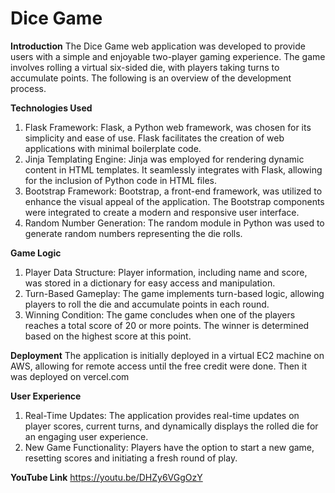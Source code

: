 
# Dice Game

**Introduction**
The Dice Game web application was developed to provide users with a simple and
enjoyable two-player gaming experience. The game involves rolling a virtual six-sided
die, with players taking turns to accumulate points. The following is an overview of the
development process.

**Technologies Used**
1. Flask Framework:
Flask, a Python web framework, was chosen for its simplicity and ease of use.
Flask facilitates the creation of web applications with minimal boilerplate code.
2. Jinja Templating Engine:
Jinja was employed for rendering dynamic content in HTML templates.
It seamlessly integrates with Flask, allowing for the inclusion of Python code in
HTML files.
3. Bootstrap Framework:
Bootstrap, a front-end framework, was utilized to enhance the visual appeal of
the application. The Bootstrap components were integrated to create a modern and responsive user interface.
4. Random Number Generation:
The random module in Python was used to generate random numbers
representing the die rolls.

**Game Logic**
1. Player Data Structure:
Player information, including name and score, was stored in a dictionary for
easy access and manipulation.
2. Turn-Based Gameplay:
The game implements turn-based logic, allowing players to roll the die and
accumulate points in each round.
3. Winning Condition:
The game concludes when one of the players reaches a total score of 20 or
more points.
The winner is determined based on the highest score at this point.

**Deployment**
The application is initially deployed in a virtual EC2 machine on AWS, allowing for remote access until the free credit were done. Then it  was deployed on vercel.com

**User Experience**
1. Real-Time Updates:
The application provides real-time updates on player scores, current turns, and
dynamically displays the rolled die for an engaging user experience.
2. New Game Functionality:
Players have the option to start a new game, resetting scores and initiating a
fresh round of play.

**YouTube Link**
https://youtu.be/DHZy6VGgOzY
